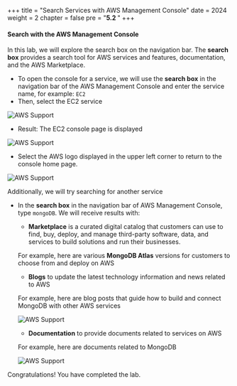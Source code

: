 +++
title = "Search Services with AWS Management Console"
date = 2024
weight = 2
chapter = false
pre = "<b>5.2 </b>"
+++

#### Search with the AWS Management Console

In this lab, we will explore the search box on the navigation bar. The **search box** provides a search tool for AWS services and features, documentation, and the AWS Marketplace.

- To open the console for a service, we will use the **search box** in the navigation bar of the AWS Management Console and enter the service name, for example:
``` EC2 ```
- Then, select the EC2 service

![AWS Support](/images/5-console/5.2/1.png?width=90pc)

- Result: The EC2 console page is displayed

![AWS Support](/images/5-console/5.2/2.png?width=90pc)

- Select the AWS logo displayed in the upper left corner to return to the console home page.

![AWS Support](/images/5-console/5.2/3.png?width=90pc)

Additionally, we will try searching for another service

- In the **search box** in the navigation bar of AWS Management Console, type ```mongoDB```. We will receive results with:

    - **Marketplace** is a curated digital catalog that customers can use to find, buy, deploy, and manage third-party software, data, and services to build solutions and run their businesses.
    
    For example, here are various **MongoDB Atlas** versions for customers to choose from and deploy on AWS

    - **Blogs** to update the latest technology information and news related to AWS

    For example, here are blog posts that guide how to build and connect MongoDB with other AWS services

    ![AWS Support](/images/5-console/5.2/4.png?width=90pc)

    - **Documentation** to provide documents related to services on AWS

    For example, here are documents related to MongoDB

    ![AWS Support](/images/5-console/5.2/5.png?width=90pc)
    
Congratulations! You have completed the lab.